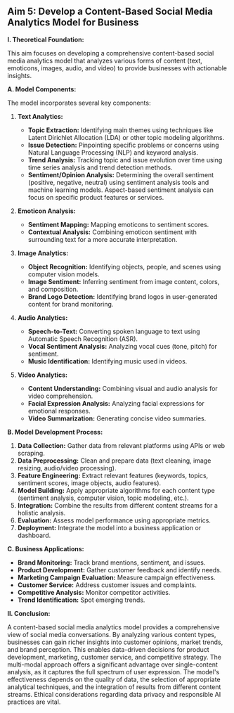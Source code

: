 ## Aim 5: Develop a Content-Based Social Media Analytics Model for Business

**I. Theoretical Foundation:**

This aim focuses on developing a comprehensive content-based social media analytics model that analyzes various forms of content (text, emoticons, images, audio, and video) to provide businesses with actionable insights.

**A. Model Components:**

The model incorporates several key components:

1. **Text Analytics:**
    * **Topic Extraction:** Identifying main themes using techniques like Latent Dirichlet Allocation (LDA) or other topic modeling algorithms.
    * **Issue Detection:** Pinpointing specific problems or concerns using Natural Language Processing (NLP) and keyword analysis.
    * **Trend Analysis:** Tracking topic and issue evolution over time using time series analysis and trend detection methods.
    * **Sentiment/Opinion Analysis:** Determining the overall sentiment (positive, negative, neutral) using sentiment analysis tools and machine learning models. Aspect-based sentiment analysis can focus on specific product features or services.

2. **Emoticon Analysis:**
    * **Sentiment Mapping:** Mapping emoticons to sentiment scores.
    * **Contextual Analysis:** Combining emoticon sentiment with surrounding text for a more accurate interpretation.

3. **Image Analytics:**
    * **Object Recognition:** Identifying objects, people, and scenes using computer vision models.
    * **Image Sentiment:** Inferring sentiment from image content, colors, and composition.
    * **Brand Logo Detection:** Identifying brand logos in user-generated content for brand monitoring.

4. **Audio Analytics:**
    * **Speech-to-Text:** Converting spoken language to text using Automatic Speech Recognition (ASR).
    * **Vocal Sentiment Analysis:** Analyzing vocal cues (tone, pitch) for sentiment.
    * **Music Identification:** Identifying music used in videos.

5. **Video Analytics:**
    * **Content Understanding:** Combining visual and audio analysis for video comprehension.
    * **Facial Expression Analysis:** Analyzing facial expressions for emotional responses.
    * **Video Summarization:** Generating concise video summaries.

**B. Model Development Process:**

1. **Data Collection:** Gather data from relevant platforms using APIs or web scraping.
2. **Data Preprocessing:** Clean and prepare data (text cleaning, image resizing, audio/video processing).
3. **Feature Engineering:** Extract relevant features (keywords, topics, sentiment scores, image objects, audio features).
4. **Model Building:** Apply appropriate algorithms for each content type (sentiment analysis, computer vision, topic modeling, etc.).
5. **Integration:** Combine the results from different content streams for a holistic analysis.
6. **Evaluation:** Assess model performance using appropriate metrics.
7. **Deployment:** Integrate the model into a business application or dashboard.

**C. Business Applications:**

* **Brand Monitoring:** Track brand mentions, sentiment, and issues.
* **Product Development:** Gather customer feedback and identify needs.
* **Marketing Campaign Evaluation:** Measure campaign effectiveness.
* **Customer Service:** Address customer issues and complaints.
* **Competitive Analysis:** Monitor competitor activities.
* **Trend Identification:** Spot emerging trends.

**II. Conclusion:**

A content-based social media analytics model provides a comprehensive view of social media conversations. By analyzing various content types, businesses can gain richer insights into customer opinions, market trends, and brand perception. This enables data-driven decisions for product development, marketing, customer service, and competitive strategy.  The multi-modal approach offers a significant advantage over single-content analysis, as it captures the full spectrum of user expression.  The model's effectiveness depends on the quality of data, the selection of appropriate analytical techniques, and the integration of results from different content streams.  Ethical considerations regarding data privacy and responsible AI practices are vital.
